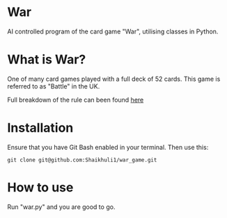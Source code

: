 # War

AI controlled program of the card game "War", utilising classes in Python. 

# What is War?

One of many card games played with a full deck of 52 cards. This game is referred to as "Battle" in the UK.

Full breakdown of the rule can been found [here](https://playingcarddecks.com/blogs/how-to-play/war-game-rules)

# Installation

Ensure that you have Git Bash enabled in your terminal. Then use this:

```
git clone git@github.com:Shaikhuli1/war_game.git
```

# How to use

Run "war.py" and you are good to go.